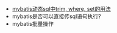 - [mybatis动态sql中trim, where, set的用法](http://www.mybatis.org/mybatis-3/zh/dynamic-sql.html)
- mybatis是否可以直接传sql语句执行?
- mybatis批量操作
